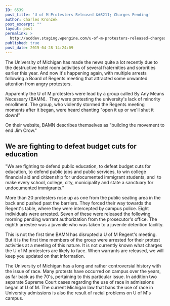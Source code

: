```yaml
---
ID: 6539
post_title: 'U of M Protesters Released &#8211; Charges Pending'
author: Charles Kronzek
post_excerpt: ""
layout: post
permalink: >
  http://acddev.staging.wpengine.com/u-of-m-protesters-released-charges-pending.html
published: true
post_date: 2015-04-28 14:24:09
---
```

The University of Michigan has made the news quite a lot recently due to the destructive hotel room activities of several fraternities and sororities earlier this year. And now it's happening again, with multiple arrests following a Board of Regents meeting that attracted some unwanted attention from angry protesters.<!--more-->

Apparently the U of M protesters were lead by a group called By Any Means Necessary (BAMN).  They were protesting the university's lack of minority enrollment. The group, who violently stormed the Regents meeting moments after it began, were heard chanting "open it up or we'll shut it down!"

On their website, BAMN describes themselves as "building the movement to end Jim Crow."

<h2>We are fighting to defeat budget cuts for education</h2>

"We are fighting to defend public education, to defeat budget cuts for education, to defend public jobs and public services, to win college financial aid and citizenship for undocumented immigrant students, and  to make every school, college, city, municipality and state a sanctuary for undocumented immigrants."

More than 20 protesters rose up as one from the public seating area in the back and pushed past the barriers. They forced their way towards the Regent's table, where they were intercepted by campus police. Eight individuals were arrested. Seven of these were released the following morning pending warrant authorization from the prosecutor's office. The eighth arrestee was a juvenile who was taken to a juvenile detention facility.

This is not the first time BAMN has disrupted a U of M Regent's meeting. But it is the first time members of the group were arrested for their protest activities at a meeting of this nature. It is not currently known what charges the U of M protesters are likely to face. When warrants are released, we will keep you updated on that information.

The University of Michigan has a long and rather controversial history with the issue of race. Many protests have occurred on campus over the years, as far back as the 70's, pertaining to this particular issue. In addition two separate Supreme Court cases regarding the use of race in admissions began at U of M. The current Michigan law that bans the use of race in University admissions is also the result of racial problems on U of M's campus.